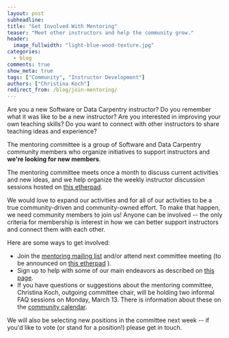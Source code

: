 ```yaml
---
layout: post
subheadline:
title: "Get Involved With Mentoring"
teaser: "Meet other instructors and help the community grow."
header:
  image_fullwidth: "light-blue-wood-texture.jpg"
categories:
  - blog
comments: true
show_meta: true
tags: ["Community", "Instructor Development"]
authors: ["Christina Koch"]
redirect_from: /blog/join-mentoring/
---
```


Are you a new Software or Data Carpentry instructor?  Do you
remember what it was like to be a new instructor?  Are you
interested in improving your own teaching skills?  Do you want to connect
with other instructors to share teaching ideas and experience?

The mentoring committee is a group of Software and Data Carpentry
community members who organize initiatives to support instructors and
**we're looking for new members**.

The mentoring committee meets once a month to discuss current activities and
new ideas, and we help organize the weekly instructor discussion
sessions hosted on [this etherpad](http://pad.software-carpentry.org/instructor-discussion).  

We would love to expand our activities and for all of our activities
to be a true community-driven and community-owned effort.  To make
that happen, we need community members to join us!  Anyone can be
involved -- the only criteria for membership is interest in how we can
better support instructors and connect them with each other.  

Here are some ways to get involved:

- Join the [mentoring mailing list](http://lists.software-carpentry.org/listinfo/mentoring)
and/or attend next committee meeting (to be announced
on [this etherpad](http://pad.software-carpentry.org/scf-mentoring) ).
- Sign up to help with some of our main endeavors as described on
[this page](https://github.com/swcarpentry/board/blob/master/subcommittees/mentoring/README.md).  
- If you have questions or suggestions about the mentoring committee,
Christina Koch, outgoing committee chair, will be
holding two informal FAQ sessions on Monday, March 13.  There is information
about these on the [community calendar](https://software-carpentry.org/join/).  

We will also be selecting new positions in the committee next week -- if you'd like
to vote (or stand for a position!) please get in touch.  
